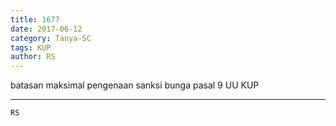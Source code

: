 ```yaml
---
title: 1677
date: 2017-06-12
category: Tanya-SC
tags: KUP
author: RS
---
```


batasan maksimal pengenaan sanksi bunga pasal 9 UU KUP

---



`RS`
